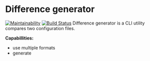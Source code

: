 # Difference generator

[![Maintainability](https://api.codeclimate.com/v1/badges/bb58df4ceda72cf38e59/maintainability)](https://codeclimate.com/github/tutburatino/frontend-project-lvl2/maintainability) [![Build Status](https://travis-ci.org/tutburatino/frontend-project-lvl2.svg?branch=master)](https://travis-ci.org/tutburatino/frontend-project-lvl2)
Difference generator is a CLI utility compares two configuration files.

**Capabillities:**
  - use multiple formats
  - generate 
